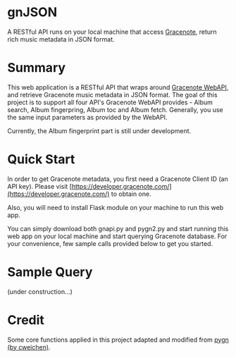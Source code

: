 # gnJSON
A RESTful API runs on your local machine that access [Gracenote](http://www.gracenote.com/), return rich music metadata in JSON format.

# Summary
This web application is a RESTful API that wraps around [Gracenote WebAPI](https://developer.gracenote.com/web-api), and retrieve Gracenote music metadata in JSON format. The goal of this project is to support all four API's Gracenote WebAPI provides - Album search, Album fingerpring, Album toc and Album fetch. Generally, you use the same input parameters as provided by the WebAPI.

Currently, the Album fingerprint part is still under development.

# Quick Start
In order to get Gracenote metadata, you first need a Gracenote Client ID (an API key). Please visit [https://developer.gracenote.com/](https://developer.gracenote.com/) to obtain one.

Also, you will need to install Flask module on your machine to run this web app.

You can simply download both gnapi.py and pygn2.py and start running this web app on your local machine and start querying Gracenote database. For your convenience, few sample calls provided below to get you started.

# Sample Query
(under construction...)

# Credit
Some core functions applied in this project adapted and modified from [pygn (by cweichen)](https://github.com/cweichen/pygn).
